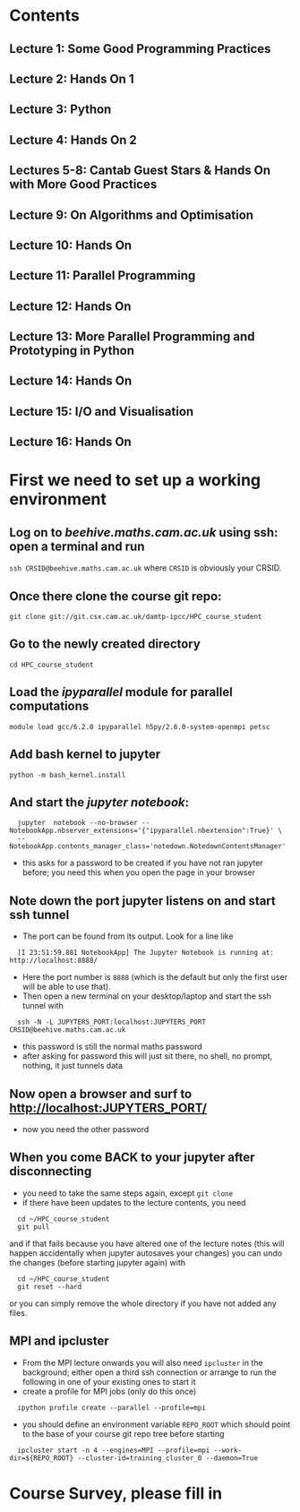Contents
========

Lecture 1: Some Good Programming Practices
------------------------------------------

Lecture 2: Hands On 1
---------------------

Lecture 3: Python
-----------------

Lecture 4: Hands On 2
---------------------

Lectures 5-8: Cantab Guest Stars & Hands On with More Good Practices
--------------------------------------------------------------------

Lecture 9: On Algorithms and Optimisation
-----------------------------------------

Lecture 10: Hands On
--------------------

Lecture 11: Parallel Programming
--------------------------------

Lecture 12: Hands On
--------------------

Lecture 13: More Parallel Programming and Prototyping in Python
---------------------------------------------------------------

Lecture 14: Hands On
--------------------

Lecture 15: I/O and Visualisation
---------------------------------

Lecture 16: Hands On
--------------------

First we need to set up a working environment
=============================================

Log on to *beehive.maths.cam.ac.uk* using ssh: open a terminal and run
----------------------------------------------------------------------

`ssh CRSID@beehive.maths.cam.ac.uk` where `CRSID` is obviously your CRSID.

Once there clone the course git repo:
-------------------------------------

`git clone git://git.csx.cam.ac.uk/damtp-ipcc/HPC_course_student`

Go to the newly created directory
---------------------------------

`cd HPC_course_student`

Load the *ipyparallel* module for parallel computations
-------------------------------------------------------

`module load gcc/6.2.0 ipyparallel h5py/2.6.0-system-openmpi petsc`

Add bash kernel to jupyter
--------------------------

`python -m bash_kernel.install`

And start the *jupyter notebook*:
---------------------------------

``` {.bash}
  jupyter  notebook --no-browser --NotebookApp.nbserver_extensions='{"ipyparallel.nbextension":True}' \
  --NotebookApp.contents_manager_class='notedown.NotedownContentsManager'
```

-   this asks for a password to be created if you have not ran jupyter before; you need this when you open the page in your browser

Note down the port jupyter listens on and start ssh tunnel
----------------------------------------------------------

-   The port can be found from its output. Look for a line like

``` {.bash}
  [I 23:51:59.881 NotebookApp] The Jupyter Notebook is running at: http://localhost:8888/
```

-   Here the port number is `8888` (which is the default but only the first user will be able to use that).
-   Then open a new terminal on your desktop/laptop and start the ssh tunnel with

``` {.bash}
  ssh -N -L JUPYTERS_PORT:localhost:JUPYTERS_PORT CRSID@beehive.maths.cam.ac.uk
```

-   this password is still the normal maths password
-   after asking for password this will just sit there, no shell, no prompt, nothing, it just tunnels data

Now open a browser and surf to [http://localhost:JUPYTERS\_PORT/](http://localhost:JUPYTERS_PORT/)
--------------------------------------------------------------------------------------------------

-   now you need the other password

When you come BACK to your jupyter after disconnecting
------------------------------------------------------

-   you need to take the same steps again, except `git clone`
-   if there have been updates to the lecture contents, you need

``` {.bash}
  cd ~/HPC_course_student
  git pull
```

and if that fails because you have altered one of the lecture notes (this will happen accidentally when jupyter autosaves your changes) you can undo the changes (before starting jupyter again) with

``` {.bash}
  cd ~/HPC_course_student
  git reset --hard 
```

or you can simply remove the whole directory if you have not added any files.

MPI and ipcluster
-----------------

-   From the MPI lecture onwards you will also need `ipcluster` in the background; either open a third ssh connection or arrange to run the following in one of your existing ones to start it
-   create a profile for MPI jobs (only do this once)

``` {.bash}
  ipython profile create --parallel --profile=mpi
```

-   you should define an environment variable `REPO_ROOT` which should point to the base of your course git repo tree before starting

``` {.ash}
  ipcluster start -n 4 --engines=MPI --profile=mpi --work-dir=${REPO_ROOT} --cluster-id=training_cluster_0 --daemon=True 
```

Course Survey, please fill in
=============================

